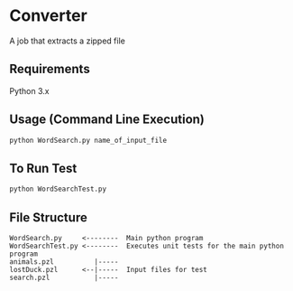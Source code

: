 # Converter 

A job that extracts a zipped file 

## Requirements

Python 3.x

## Usage (Command Line Execution)

```python
python WordSearch.py name_of_input_file
```

## To Run Test

```python
python WordSearchTest.py
```

## File Structure
```
WordSearch.py     <--------  Main python program
WordSearchTest.py <--------  Executes unit tests for the main python program
animals.pzl          |-----
lostDuck.pzl      <--|-----  Input files for test 
search.pzl           |-----
```